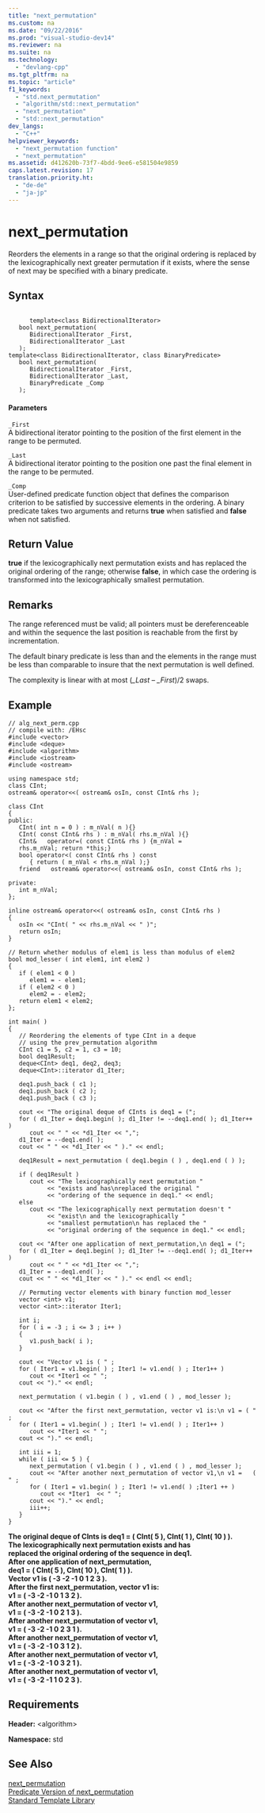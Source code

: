 ```yaml
---
title: "next_permutation"
ms.custom: na
ms.date: "09/22/2016"
ms.prod: "visual-studio-dev14"
ms.reviewer: na
ms.suite: na
ms.technology: 
  - "devlang-cpp"
ms.tgt_pltfrm: na
ms.topic: "article"
f1_keywords: 
  - "std.next_permutation"
  - "algorithm/std::next_permutation"
  - "next_permutation"
  - "std::next_permutation"
dev_langs: 
  - "C++"
helpviewer_keywords: 
  - "next_permutation function"
  - "next_permutation"
ms.assetid: d412620b-73f7-4bdd-9ee6-e581504e9859
caps.latest.revision: 17
translation.priority.ht: 
  - "de-de"
  - "ja-jp"
---
```

# next_permutation
Reorders the elements in a range so that the original ordering is replaced by the lexicographically next greater permutation if it exists, where the sense of next may be specified with a binary predicate.  
  
## Syntax  
  
```  
  
      template<class BidirectionalIterator>  
   bool next_permutation(  
      BidirectionalIterator _First,   
      BidirectionalIterator _Last  
   );  
template<class BidirectionalIterator, class BinaryPredicate>  
   bool next_permutation(  
      BidirectionalIterator _First,   
      BidirectionalIterator _Last,  
      BinaryPredicate _Comp  
   );  
```  
  
#### Parameters  
 `_First`  
 A bidirectional iterator pointing to the position of the first element in the range to be permuted.  
  
 `_Last`  
 A bidirectional iterator pointing to the position one past the final element in the range to be permuted.  
  
 `_Comp`  
 User-defined predicate function object that defines the comparison criterion to be satisfied by successive elements in the ordering. A binary predicate takes two arguments and returns **true** when satisfied and **false** when not satisfied.  
  
## Return Value  
 **true** if the lexicographically next permutation exists and has replaced the original ordering of the range; otherwise **false**, in which case the ordering is transformed into the lexicographically smallest permutation.  
  
## Remarks  
 The range referenced must be valid; all pointers must be dereferenceable and within the sequence the last position is reachable from the first by incrementation.  
  
 The default binary predicate is less than and the elements in the range must be less than comparable to insure that the next permutation is well defined.  
  
 The complexity is linear with at most (*_Last – _First*)/2 swaps.  
  
## Example  
  
```  
// alg_next_perm.cpp  
// compile with: /EHsc  
#include <vector>  
#include <deque>  
#include <algorithm>  
#include <iostream>  
#include <ostream>  
  
using namespace std;  
class CInt;  
ostream& operator<<( ostream& osIn, const CInt& rhs );  
  
class CInt  
{  
public:  
   CInt( int n = 0 ) : m_nVal( n ){}  
   CInt( const CInt& rhs ) : m_nVal( rhs.m_nVal ){}  
   CInt&   operator=( const CInt& rhs ) {m_nVal =  
   rhs.m_nVal; return *this;}  
   bool operator<( const CInt& rhs ) const  
      { return ( m_nVal < rhs.m_nVal );}  
   friend   ostream& operator<<( ostream& osIn, const CInt& rhs );  
  
private:  
   int m_nVal;  
};  
  
inline ostream& operator<<( ostream& osIn, const CInt& rhs )  
{  
   osIn << "CInt( " << rhs.m_nVal << " )";  
   return osIn;  
}  
  
// Return whether modulus of elem1 is less than modulus of elem2  
bool mod_lesser ( int elem1, int elem2 )  
{  
   if ( elem1 < 0 )  
      elem1 = - elem1;  
   if ( elem2 < 0 )  
      elem2 = - elem2;  
   return elem1 < elem2;  
};  
  
int main( )  
{  
   // Reordering the elements of type CInt in a deque  
   // using the prev_permutation algorithm  
   CInt c1 = 5, c2 = 1, c3 = 10;  
   bool deq1Result;  
   deque<CInt> deq1, deq2, deq3;  
   deque<CInt>::iterator d1_Iter;  
  
   deq1.push_back ( c1 );  
   deq1.push_back ( c2 );  
   deq1.push_back ( c3 );  
  
   cout << "The original deque of CInts is deq1 = (";  
   for ( d1_Iter = deq1.begin( ); d1_Iter != --deq1.end( ); d1_Iter++ )  
      cout << " " << *d1_Iter << ",";  
   d1_Iter = --deq1.end( );  
   cout << " " << *d1_Iter << " )." << endl;  
  
   deq1Result = next_permutation ( deq1.begin ( ) , deq1.end ( ) );  
  
   if ( deq1Result )  
      cout << "The lexicographically next permutation "  
           << "exists and has\nreplaced the original "  
           << "ordering of the sequence in deq1." << endl;  
   else  
      cout << "The lexicographically next permutation doesn't "  
           << "exist\n and the lexicographically "  
           << "smallest permutation\n has replaced the "  
           << "original ordering of the sequence in deq1." << endl;  
  
   cout << "After one application of next_permutation,\n deq1 = (";  
   for ( d1_Iter = deq1.begin( ); d1_Iter != --deq1.end( ); d1_Iter++ )  
      cout << " " << *d1_Iter << ",";  
   d1_Iter = --deq1.end( );  
   cout << " " << *d1_Iter << " )." << endl << endl;  
  
   // Permuting vector elements with binary function mod_lesser  
   vector <int> v1;  
   vector <int>::iterator Iter1;  
  
   int i;  
   for ( i = -3 ; i <= 3 ; i++ )  
   {  
      v1.push_back( i );  
   }  
  
   cout << "Vector v1 is ( " ;  
   for ( Iter1 = v1.begin( ) ; Iter1 != v1.end( ) ; Iter1++ )  
      cout << *Iter1 << " ";  
   cout << ")." << endl;  
  
   next_permutation ( v1.begin ( ) , v1.end ( ) , mod_lesser );  
  
   cout << "After the first next_permutation, vector v1 is:\n v1 = ( " ;  
   for ( Iter1 = v1.begin( ) ; Iter1 != v1.end( ) ; Iter1++ )  
      cout << *Iter1 << " ";  
   cout << ")." << endl;  
  
   int iii = 1;  
   while ( iii <= 5 ) {  
      next_permutation ( v1.begin ( ) , v1.end ( ) , mod_lesser );  
      cout << "After another next_permutation of vector v1,\n v1 =   ( " ;  
      for ( Iter1 = v1.begin( ) ; Iter1 != v1.end( ) ;Iter1 ++ )  
         cout << *Iter1  << " ";  
      cout << ")." << endl;  
      iii++;  
   }  
}  
```  
  
 **The original deque of CInts is deq1 = ( CInt( 5 ), CInt( 1 ), CInt( 10 ) ).**  
**The lexicographically next permutation exists and has**  
**replaced the original ordering of the sequence in deq1.**  
**After one application of next_permutation,**  
 **deq1 = ( CInt( 5 ), CInt( 10 ), CInt( 1 ) ).**  
**Vector v1 is ( -3 -2 -1 0 1 2 3 ).**  
**After the first next_permutation, vector v1 is:**  
 **v1 = ( -3 -2 -1 0 1 3 2 ).**  
**After another next_permutation of vector v1,**  
 **v1 =   ( -3 -2 -1 0 2 1 3 ).**  
**After another next_permutation of vector v1,**  
 **v1 =   ( -3 -2 -1 0 2 3 1 ).**  
**After another next_permutation of vector v1,**  
 **v1 =   ( -3 -2 -1 0 3 1 2 ).**  
**After another next_permutation of vector v1,**  
 **v1 =   ( -3 -2 -1 0 3 2 1 ).**  
**After another next_permutation of vector v1,**  
 **v1 =   ( -3 -2 -1 1 0 2 3 ).**   
## Requirements  
 **Header:** <algorithm\>  
  
 **Namespace:** std  
  
## See Also  
 [next_permutation](../vs140/next_permutation--stl-samples-.md)   
 [Predicate Version of next_permutation](../vs140/predicate-version-of-next_permutation.md)   
 [Standard Template Library](../vs140/standard-template-library.md)